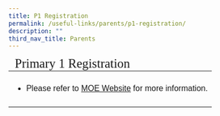 ```yaml
---
title: P1 Registration
permalink: /useful-links/parents/p1-registration/
description: ""
third_nav_title: Parents
---
```

<table style="font-size:16px">
<thead>
	<tr><td colspan="2" style="line-height:15px; font-family:impact; font-size:25px;">Primary 1 Registration</td></tr>
	</thead>
	<tbody>
	<tr>
			<td style="border: solid 0px black"><ul>
		<li style="line-height:2; font-family:arial; font-size:16px;">Please refer to <a href="https://www.moe.gov.sg/primary/p1-registration/" target="_blank">MOE Website</a> for more information.</li></ul></td></tr></tbody></table>